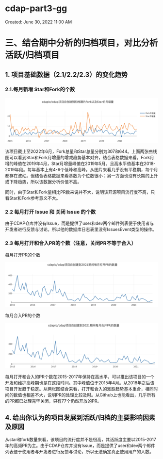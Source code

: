 # cdap-part3-gg

Created: June 30, 2022 11:00 AM

# 三、结合期中分析的归档项目，对比分析活跃/归档项目

## 1. 项目基础数据（2.1/2.2/2.3）的变化趋势

### 2.1.每月新增 **Star和Fork的个数**

![Untitled](..\pic\8.png)

该项目截止至2022年6月，Fork总量和Star总量分别为307和644。上面两张曲线图可以看到Star和Fork月增量的增减趋势基本对齐，结合表格数据来看。Fork月增的峰值在2019年4月，Star月增量峰值在2019年5月。且高水平值基本在2018-2019年段。每年基本上有4-6个低峰和高峰，从图片来看几乎没有平稳期，每个月都存在波动。但结合表格数据来看基数为个位数很小；另一方面也没有长期的上升或下降趋势，所以该数据分析价值不高。

同时，由于Star和Fork量相比PR数来说并不大，说明该开源项目流行度不高，只看Star和Fork参考意义不大。

### 2.2 每月打开 Issue 和 关闭 Issue 的个数

由于CDAP仓库并没有Issue，而是提供了user和dev两个邮件列表便于使用者与开发者进行反馈与讨论。所以他的数据库日志表里没有IssuesEvent类型的操作。

### 2.3 每月打开和合入PR的个数（注意，关闭PR不等于合入）

每月打开PR的个数

![Untitled](..\pic\6.png)

每月合入PR的个数

![Untitled](..\pic\7.png)

每月打开和合入的PR个数在2015-2017年保持在高水平，可以推出该项目的一个开发和维护高峰期也是在这段时间。其中峰值位于2015年4月。从2018年之后该项目开发趋于稳定。从两张图结合来看，打开和合入的涨跌趋势基本重合，相同时间的数值也相差不大，说明PR的处理比较及时。从Github上也能看出，几乎所有的PR都已处理完毕关闭，只有77个仍然开放的PR。

## 4. 给出你认为的项目发展到活跃/归档的主要影响因素及原因

从star和fork数量来看，该项目的流行度并不是很高，其活跃度主要以2015-2017年的高频PR为主。由于CDAP仓库并没有Issue，而是提供了user和dev两个邮件列表便于使用者与开发者进行反馈与讨论，所以无法确定真正使用用户的人数。